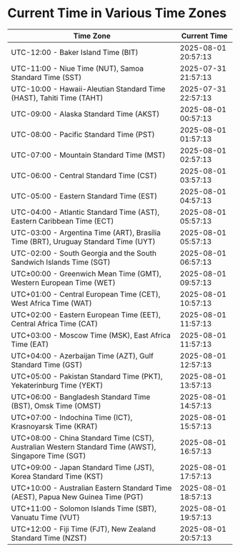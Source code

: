 # Current Time in Various Time Zones

| Time Zone | Current Time |
|-----------|--------------|
| UTC-12:00 - Baker Island Time (BIT) | 2025-08-01 20:57:13 |
| UTC-11:00 - Niue Time (NUT), Samoa Standard Time (SST) | 2025-07-31 21:57:13 |
| UTC-10:00 - Hawaii-Aleutian Standard Time (HAST), Tahiti Time (TAHT) | 2025-07-31 22:57:13 |
| UTC-09:00 - Alaska Standard Time (AKST) | 2025-08-01 00:57:13 |
| UTC-08:00 - Pacific Standard Time (PST) | 2025-08-01 01:57:13 |
| UTC-07:00 - Mountain Standard Time (MST) | 2025-08-01 02:57:13 |
| UTC-06:00 - Central Standard Time (CST) | 2025-08-01 03:57:13 |
| UTC-05:00 - Eastern Standard Time (EST) | 2025-08-01 04:57:13 |
| UTC-04:00 - Atlantic Standard Time (AST), Eastern Caribbean Time (ECT) | 2025-08-01 05:57:13 |
| UTC-03:00 - Argentina Time (ART), Brasília Time (BRT), Uruguay Standard Time (UYT) | 2025-08-01 05:57:13 |
| UTC-02:00 - South Georgia and the South Sandwich Islands Time (SGT) | 2025-08-01 06:57:13 |
| UTC±00:00 - Greenwich Mean Time (GMT), Western European Time (WET) | 2025-08-01 09:57:13 |
| UTC+01:00 - Central European Time (CET), West Africa Time (WAT) | 2025-08-01 10:57:13 |
| UTC+02:00 - Eastern European Time (EET), Central Africa Time (CAT) | 2025-08-01 11:57:13 |
| UTC+03:00 - Moscow Time (MSK), East Africa Time (EAT) | 2025-08-01 11:57:13 |
| UTC+04:00 - Azerbaijan Time (AZT), Gulf Standard Time (GST) | 2025-08-01 12:57:13 |
| UTC+05:00 - Pakistan Standard Time (PKT), Yekaterinburg Time (YEKT) | 2025-08-01 13:57:13 |
| UTC+06:00 - Bangladesh Standard Time (BST), Omsk Time (OMST) | 2025-08-01 14:57:13 |
| UTC+07:00 - Indochina Time (ICT), Krasnoyarsk Time (KRAT) | 2025-08-01 15:57:13 |
| UTC+08:00 - China Standard Time (CST), Australian Western Standard Time (AWST), Singapore Time (SGT) | 2025-08-01 16:57:13 |
| UTC+09:00 - Japan Standard Time (JST), Korea Standard Time (KST) | 2025-08-01 17:57:13 |
| UTC+10:00 - Australian Eastern Standard Time (AEST), Papua New Guinea Time (PGT) | 2025-08-01 18:57:13 |
| UTC+11:00 - Solomon Islands Time (SBT), Vanuatu Time (VUT) | 2025-08-01 19:57:13 |
| UTC+12:00 - Fiji Time (FJT), New Zealand Standard Time (NZST) | 2025-08-01 20:57:13 |
